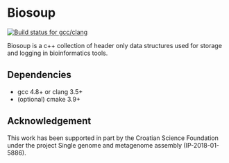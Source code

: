 # Biosoup

[![Build status for gcc/clang](https://travis-ci.org/rvaser/biosoup.svg?branch=master)](https://travis-ci.org/rvaser/biosoup)

Biosoup is a c++ collection of header only data structures used for storage and logging in bioinformatics tools.

## Dependencies

- gcc 4.8+ or clang 3.5+
- (optional) cmake 3.9+

## Acknowledgement

This work has been supported in part by the Croatian Science Foundation under the project Single genome and metagenome assembly (IP-2018-01-5886).
